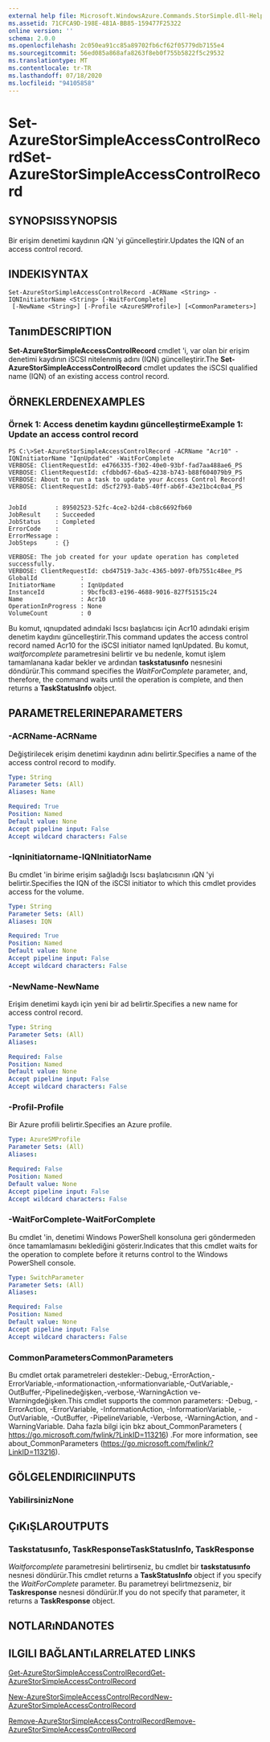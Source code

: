 ```yaml
---
external help file: Microsoft.WindowsAzure.Commands.StorSimple.dll-Help.xml
ms.assetid: 71CFCA9D-198E-481A-BB85-159477F25322
online version: ''
schema: 2.0.0
ms.openlocfilehash: 2c050ea91cc85a89702fb6cf62f05779db7155e4
ms.sourcegitcommit: 56ed085a868afa8263f8eb0f755b5822f5c29532
ms.translationtype: MT
ms.contentlocale: tr-TR
ms.lasthandoff: 07/18/2020
ms.locfileid: "94105858"
---
```

# <span data-ttu-id="ec542-101">Set-AzureStorSimpleAccessControlRecord</span><span class="sxs-lookup"><span data-stu-id="ec542-101">Set-AzureStorSimpleAccessControlRecord</span></span>

## <span data-ttu-id="ec542-102">SYNOPSIS</span><span class="sxs-lookup"><span data-stu-id="ec542-102">SYNOPSIS</span></span>
<span data-ttu-id="ec542-103">Bir erişim denetimi kaydının ıQN 'yi güncelleştirir.</span><span class="sxs-lookup"><span data-stu-id="ec542-103">Updates the IQN of an access control record.</span></span>

## <span data-ttu-id="ec542-104">INDEKI</span><span class="sxs-lookup"><span data-stu-id="ec542-104">SYNTAX</span></span>

```
Set-AzureStorSimpleAccessControlRecord -ACRName <String> -IQNInitiatorName <String> [-WaitForComplete]
 [-NewName <String>] [-Profile <AzureSMProfile>] [<CommonParameters>]
```

## <span data-ttu-id="ec542-105">Tanım</span><span class="sxs-lookup"><span data-stu-id="ec542-105">DESCRIPTION</span></span>
<span data-ttu-id="ec542-106">**Set-AzureStorSimpleAccessControlRecord** cmdlet 'i, var olan bir erişim denetimi kaydının iSCSI nitelenmiş adını (IQN) güncelleştirir.</span><span class="sxs-lookup"><span data-stu-id="ec542-106">The **Set-AzureStorSimpleAccessControlRecord** cmdlet updates the iSCSI qualified name (IQN) of an existing access control record.</span></span>

## <span data-ttu-id="ec542-107">ÖRNEKLERDEN</span><span class="sxs-lookup"><span data-stu-id="ec542-107">EXAMPLES</span></span>

### <span data-ttu-id="ec542-108">Örnek 1: Access denetim kaydını güncelleştirme</span><span class="sxs-lookup"><span data-stu-id="ec542-108">Example 1: Update an access control record</span></span>
```
PS C:\>Set-AzureStorSimpleAccessControlRecord -ACRName "Acr10" -IQNInitiatorName "IqnUpdated" -WaitForComplete
VERBOSE: ClientRequestId: e4766335-f302-40e0-93bf-fad7aa488ae6_PS
VERBOSE: ClientRequestId: cfdbbd67-6ba5-4238-b743-b88f604079b9_PS
VERBOSE: About to run a task to update your Access Control Record! 
VERBOSE: ClientRequestId: d5cf2793-0ab5-40ff-ab6f-43e21bc4c0a4_PS


JobId        : 89502523-52fc-4ce2-b2d4-cb8c6692fb60
JobResult    : Succeeded
JobStatus    : Completed
ErrorCode    : 
ErrorMessage : 
JobSteps     : {}

VERBOSE: The job created for your update operation has completed successfully. 
VERBOSE: ClientRequestId: cbd47519-3a3c-4365-b097-0fb7551c48ee_PS
GlobalId            : 
InitiatorName       : IqnUpdated
InstanceId          : 9bcfbc83-e196-4688-9016-827f51515c24
Name                : Acr10
OperationInProgress : None
VolumeCount         : 0
```

<span data-ttu-id="ec542-109">Bu komut, ıqnupdated adındaki Iscsı başlatıcısı için Acr10 adındaki erişim denetim kaydını güncelleştirir.</span><span class="sxs-lookup"><span data-stu-id="ec542-109">This command updates the access control record named Acr10 for the iSCSI initiator named IqnUpdated.</span></span>
<span data-ttu-id="ec542-110">Bu komut, *waitforcomplete* parametresini belirtir ve bu nedenle, komut işlem tamamlanana kadar bekler ve ardından **taskstatusınfo** nesnesini döndürür.</span><span class="sxs-lookup"><span data-stu-id="ec542-110">This command specifies the *WaitForComplete* parameter, and, therefore, the command waits until the operation is complete, and then returns a **TaskStatusInfo** object.</span></span>

## <span data-ttu-id="ec542-111">PARAMETRELERINE</span><span class="sxs-lookup"><span data-stu-id="ec542-111">PARAMETERS</span></span>

### <span data-ttu-id="ec542-112">-ACRName</span><span class="sxs-lookup"><span data-stu-id="ec542-112">-ACRName</span></span>
<span data-ttu-id="ec542-113">Değiştirilecek erişim denetimi kaydının adını belirtir.</span><span class="sxs-lookup"><span data-stu-id="ec542-113">Specifies a name of the access control record to modify.</span></span>

```yaml
Type: String
Parameter Sets: (All)
Aliases: Name

Required: True
Position: Named
Default value: None
Accept pipeline input: False
Accept wildcard characters: False
```

### <span data-ttu-id="ec542-114">-Iqninitiatorname</span><span class="sxs-lookup"><span data-stu-id="ec542-114">-IQNInitiatorName</span></span>
<span data-ttu-id="ec542-115">Bu cmdlet 'in birime erişim sağladığı Iscsı başlatıcısının ıQN 'yi belirtir.</span><span class="sxs-lookup"><span data-stu-id="ec542-115">Specifies the IQN of the iSCSI initiator to which this cmdlet provides access for the volume.</span></span>

```yaml
Type: String
Parameter Sets: (All)
Aliases: IQN

Required: True
Position: Named
Default value: None
Accept pipeline input: False
Accept wildcard characters: False
```

### <span data-ttu-id="ec542-116">-NewName</span><span class="sxs-lookup"><span data-stu-id="ec542-116">-NewName</span></span>
<span data-ttu-id="ec542-117">Erişim denetimi kaydı için yeni bir ad belirtir.</span><span class="sxs-lookup"><span data-stu-id="ec542-117">Specifies a new name for access control record.</span></span>

```yaml
Type: String
Parameter Sets: (All)
Aliases: 

Required: False
Position: Named
Default value: None
Accept pipeline input: False
Accept wildcard characters: False
```

### <span data-ttu-id="ec542-118">-Profil</span><span class="sxs-lookup"><span data-stu-id="ec542-118">-Profile</span></span>
<span data-ttu-id="ec542-119">Bir Azure profili belirtir.</span><span class="sxs-lookup"><span data-stu-id="ec542-119">Specifies an Azure profile.</span></span>

```yaml
Type: AzureSMProfile
Parameter Sets: (All)
Aliases: 

Required: False
Position: Named
Default value: None
Accept pipeline input: False
Accept wildcard characters: False
```

### <span data-ttu-id="ec542-120">-WaitForComplete</span><span class="sxs-lookup"><span data-stu-id="ec542-120">-WaitForComplete</span></span>
<span data-ttu-id="ec542-121">Bu cmdlet 'in, denetimi Windows PowerShell konsoluna geri göndermeden önce tamamlamasını beklediğini gösterir.</span><span class="sxs-lookup"><span data-stu-id="ec542-121">Indicates that this cmdlet waits for the operation to complete before it returns control to the Windows PowerShell console.</span></span>

```yaml
Type: SwitchParameter
Parameter Sets: (All)
Aliases: 

Required: False
Position: Named
Default value: None
Accept pipeline input: False
Accept wildcard characters: False
```

### <span data-ttu-id="ec542-122">CommonParameters</span><span class="sxs-lookup"><span data-stu-id="ec542-122">CommonParameters</span></span>
<span data-ttu-id="ec542-123">Bu cmdlet ortak parametreleri destekler:-Debug,-ErrorAction,-ErrorVariable,-ınformationaction,-ınformationvariable,-OutVariable,-OutBuffer,-Pipelinedeğişken,-verbose,-WarningAction ve-Warningdeğişken.</span><span class="sxs-lookup"><span data-stu-id="ec542-123">This cmdlet supports the common parameters: -Debug, -ErrorAction, -ErrorVariable, -InformationAction, -InformationVariable, -OutVariable, -OutBuffer, -PipelineVariable, -Verbose, -WarningAction, and -WarningVariable.</span></span> <span data-ttu-id="ec542-124">Daha fazla bilgi için bkz about_CommonParameters ( https://go.microsoft.com/fwlink/?LinkID=113216) .</span><span class="sxs-lookup"><span data-stu-id="ec542-124">For more information, see about_CommonParameters (https://go.microsoft.com/fwlink/?LinkID=113216).</span></span>

## <span data-ttu-id="ec542-125">GÖLGELENDIRICI</span><span class="sxs-lookup"><span data-stu-id="ec542-125">INPUTS</span></span>

### <span data-ttu-id="ec542-126">Yabilirsiniz</span><span class="sxs-lookup"><span data-stu-id="ec542-126">None</span></span>

## <span data-ttu-id="ec542-127">ÇıKıŞLAR</span><span class="sxs-lookup"><span data-stu-id="ec542-127">OUTPUTS</span></span>

### <span data-ttu-id="ec542-128">Taskstatusınfo, TaskResponse</span><span class="sxs-lookup"><span data-stu-id="ec542-128">TaskStatusInfo, TaskResponse</span></span>
<span data-ttu-id="ec542-129">*Waitforcomplete* parametresini belirtirseniz, bu cmdlet bir **taskstatusınfo** nesnesi döndürür.</span><span class="sxs-lookup"><span data-stu-id="ec542-129">This cmdlet returns a **TaskStatusInfo** object if you specify the *WaitForComplete* parameter.</span></span>
<span data-ttu-id="ec542-130">Bu parametreyi belirtmezseniz, bir **Taskresponse** nesnesi döndürür.</span><span class="sxs-lookup"><span data-stu-id="ec542-130">If you do not specify that parameter, it returns a **TaskResponse** object.</span></span>

## <span data-ttu-id="ec542-131">NOTLARıNDA</span><span class="sxs-lookup"><span data-stu-id="ec542-131">NOTES</span></span>

## <span data-ttu-id="ec542-132">ILGILI BAĞLANTıLAR</span><span class="sxs-lookup"><span data-stu-id="ec542-132">RELATED LINKS</span></span>

[<span data-ttu-id="ec542-133">Get-AzureStorSimpleAccessControlRecord</span><span class="sxs-lookup"><span data-stu-id="ec542-133">Get-AzureStorSimpleAccessControlRecord</span></span>](./Get-AzureStorSimpleAccessControlRecord.md)

[<span data-ttu-id="ec542-134">New-AzureStorSimpleAccessControlRecord</span><span class="sxs-lookup"><span data-stu-id="ec542-134">New-AzureStorSimpleAccessControlRecord</span></span>](./New-AzureStorSimpleAccessControlRecord.md)

[<span data-ttu-id="ec542-135">Remove-AzureStorSimpleAccessControlRecord</span><span class="sxs-lookup"><span data-stu-id="ec542-135">Remove-AzureStorSimpleAccessControlRecord</span></span>](./Remove-AzureStorSimpleAccessControlRecord.md)


